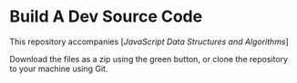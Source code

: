 # Build A Dev Source Code

This repository accompanies [*JavaScript Data Structures and Algorithms*]


Download the files as a zip using the green button, or clone the repository to your machine using Git.


